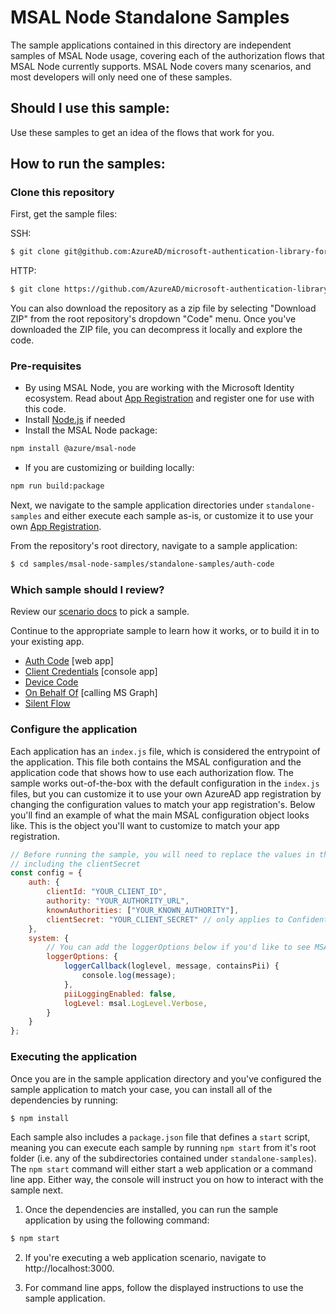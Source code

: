# MSAL Node Standalone Samples

The sample applications contained in this directory are independent samples of MSAL Node usage, covering each of the authorization flows that MSAL Node currently supports. MSAL Node covers many scenarios, and most developers will only need one of these samples.

## Should I use this sample:

Use these samples to get an idea of the flows that work for you.

## How to run the samples:

### Clone this repository

First, get the sample files:

SSH:

```bash
$ git clone git@github.com:AzureAD/microsoft-authentication-library-for-js.git
```

HTTP:

```bash
$ git clone https://github.com/AzureAD/microsoft-authentication-library-for-js.git
```

You can also download the repository as a zip file by selecting "Download ZIP" from the root repository's dropdown "Code" menu. Once you've downloaded the ZIP file, you can decompress it locally and explore the code.

### Pre-requisites
- By using MSAL Node, you are working with the Microsoft Identity ecosystem.  Read about [App Registration](https://docs.microsoft.com/en-us/graph/auth-register-app-v2) and register one for use with this code.
- Install [Node.js](https://nodejs.org/en/) if needed
- Install the MSAL Node package:  
```bash
npm install @azure/msal-node
```
- If you are customizing or building locally:
```bash
npm run build:package
```

Next, we navigate to the sample application directories under `standalone-samples` and either execute each sample as-is, or customize it to use your own [App Registration](https://docs.microsoft.com/en-us/graph/auth-register-app-v2).

From the repository's root directory, navigate to a sample application:

```bash
$ cd samples/msal-node-samples/standalone-samples/auth-code
```

### Which sample should I review?

Review our [scenario docs](https://docs.microsoft.com/en-us/azure/active-directory/develop/authentication-flows-app-scenarios) to pick a sample. 

Continue to the appropriate sample to learn how it works, or to build it in to your existing app.

- [Auth Code](auth-code/readme.md)  [web app]
- [Client Credentials](client-credentials/readme.md) [console app]
- [Device Code](device-code/readme.md)
- [On Behalf Of](on-behalf-of/web-app/readme.md) [calling MS Graph]
- [Silent Flow](silent-flow/readme.md)

### Configure the application

Each application has an `index.js` file, which is considered the entrypoint of the application. This file both contains the MSAL configuration and the application code that shows how to use each authorization flow. The sample works out-of-the-box with the default configuration in the `index.js` files, but you can customize it to use your own AzureAD app registration by changing the configuration values to match your app registration's. Below you'll find an example of what the main MSAL configuration object looks like. This is the object you'll want to customize to match your app registration.

```javascript
// Before running the sample, you will need to replace the values in the config, 
// including the clientSecret
const config = {
    auth: {
        clientId: "YOUR_CLIENT_ID",
        authority: "YOUR_AUTHORITY_URL",
        knownAuthorities: ["YOUR_KNOWN_AUTHORITY"],
        clientSecret: "YOUR_CLIENT_SECRET" // only applies to Confidential Client applications, such as desktop and backend web applications
    },
    system: {
        // You can add the loggerOptions below if you'd like to see MSAL's debug logs during execution.
        loggerOptions: {
            loggerCallback(loglevel, message, containsPii) {
                console.log(message);
            },
            piiLoggingEnabled: false,
            logLevel: msal.LogLevel.Verbose,
        }
    }
};
```


### Executing the application

Once you are in the sample application directory and you've configured the sample application to match your case, you can install all of the dependencies by running:

```bash
$ npm install
```

Each sample also includes a `package.json` file that defines a `start` script, meaning you can execute each sample by running `npm start` from it's root folder (i.e. any of the subdirectories contained under `standalone-samples`). The `npm start` command will either start a web application or a command line app. Either way, the console will instruct you on how to interact with the sample next.

1. Once the dependencies are installed, you can run the sample application by using the following command:

```bash
$ npm start
```

2. If you're executing a web application scenario, navigate to http://localhost:3000.

3. For command line apps, follow the displayed instructions to use the sample application.
